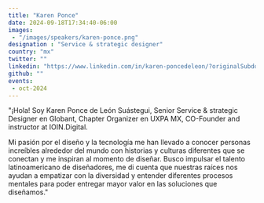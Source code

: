 ```yaml
---
title: "Karen Ponce"
date: 2024-09-18T17:34:40-06:00
images: 
 - "/images/speakers/karen-ponce.png"
designation : "Service & strategic designer"
country: "mx"
twitter: ""
linkedin: "https://www.linkedin.com/in/karen-poncedeleon/?originalSubdomain=mx"
github: ""
events: 
 - oct-2024
---
```


"¡Hola! Soy Karen Ponce de León Suástegui, Senior Service & strategic Designer en Globant, Chapter Organizer en UXPA MX, CO-Founder and instructor at IOIN.Digital.

Mi pasión por el diseño y la tecnología me han llevado a conocer personas increíbles alrededor del mundo con historias y culturas diferentes que se conectan y me inspiran al momento de diseñar. Busco impulsar el talento latinoamericano de diseñadores, me di cuenta que nuestras raíces nos ayudan a empatizar con la diversidad y entender diferentes procesos mentales para poder entregar mayor valor en las soluciones que diseñamos."